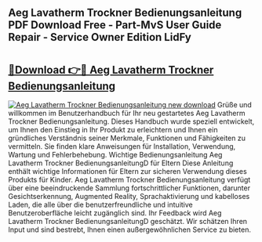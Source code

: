 ## Aeg Lavatherm Trockner Bedienungsanleitung PDF Download Free - Part-MvS User Guide Repair - Service Owner Edition LidFy

# <h2><a href="http://df1b16e.blite.top/?on=Aeg+Lavatherm+Trockner+Bedienungsanleitung">🔗Download 👉🔴 Aeg Lavatherm Trockner Bedienungsanleitung</a></h2>

[![Aeg Lavatherm Trockner Bedienungsanleitung new download](https://i.imgur.com/lujVjoI.png)](http://df1b16e.blite.top/?on=Aeg+Lavatherm+Trockner+Bedienungsanleitung)
Grüße und willkommen im Benutzerhandbuch für Ihr neu gestartetes Aeg Lavatherm Trockner Bedienungsanleitung. Dieses Handbuch wurde speziell entwickelt, um Ihnen den Einstieg in Ihr Produkt zu erleichtern und Ihnen ein gründliches Verständnis seiner Merkmale, Funktionen und Fähigkeiten zu vermitteln. Sie finden klare Anweisungen für Installation, Verwendung, Wartung und Fehlerbehebung. Wichtige Bedienungsanleitung Aeg Lavatherm Trockner BedienungsanleitungD für Eltern Diese Anleitung enthält wichtige Informationen für Eltern zur sicheren Verwendung dieses Produkts für Kinder. Aeg Lavatherm Trockner Bedienungsanleitung verfügt über eine beeindruckende Sammlung fortschrittlicher Funktionen, darunter Gesichtserkennung, Augmented Reality, Sprachaktivierung und kabelloses Laden, die alle über die benutzerfreundliche und intuitive Benutzeroberfläche leicht zugänglich sind. Ihr Feedback wird Aeg Lavatherm Trockner BedienungsanleitungD geschätzt. Wir schätzen Ihren Input und sind bestrebt, Ihnen einen außergewöhnlichen Service zu bieten.

